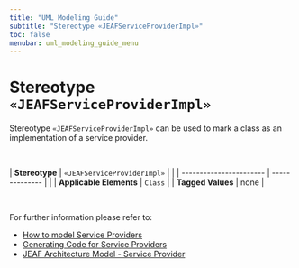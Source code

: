 ```yaml
---
title: "UML Modeling Guide"
subtitle: "Stereotype «JEAFServiceProviderImpl»"
toc: false
menubar: uml_modeling_guide_menu
---
```


# Stereotype `«JEAFServiceProviderImpl»`
Stereotype `«JEAFServiceProviderImpl»` can be used to mark a class as an implementation of a service provider.

<br>

| **Stereotype**          | `«JEAFServiceProviderImpl»` | |
| ----------------------- | -------------- | |
| **Applicable Elements** | `Class`        |
| **Tagged Values**       | none           |

<br>

For further information please refer to:
- [How to model Service Providers](/uml-modeling-guide/how-to-model-service-providers) 
- [Generating Code for Service Providers](/developer-guide/code-for-jeaf-service-providers) 
- [JEAF Architecture Model - Service Provider](https://anaptecs.atlassian.net/wiki/spaces/JEAF/pages/515276970/JEAF+Architecture+Model#Service-Provider)

    